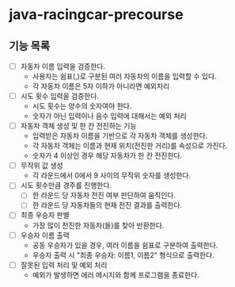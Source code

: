 # java-racingcar-precourse

## 기능 목록

- [ ]  자동차 이름 입력을 검증한다.
   - 사용자는 쉼표(,)로 구분된 여러 자동차의 이름을 입력할 수 있다.
   - 각 자동차 이름은 5자 이하가 아니라면 예외처리
- [ ]  시도 횟수 입력을 검증한다.
   - 시도 횟수는 양수의 숫자여야 한다.
   - 숫자가 아닌 입력이나 음수 입력에 대해서는 예외 처리
- [ ]  자동차 객체 생성 및 한 칸 전진하는 기능
   - 입력받은 자동차 이름을 기반으로 각 자동차 객체를 생성한다.
   - 각 자동차 객체는 이름과 현재 위치(전진한 거리)를 속성으로 가진다.
   -  숫자가 4 이상인 경우 해당 자동차가 한 칸 전진한다.
- [ ]  무작위 값 생성
   - 각 라운드에서 0에서 9 사이의 무작위 숫자를 생성한다.
- [ ] 시도 횟수만큼 경주를 진행한다.
   - [ ] 한 라운드 당 자동차 전진 여부 판단하여 움직인다.
   - [ ] 한 라운드 당 자동차들의 현재 전진 결과를 출력한다.
- [ ]  최종 우승자 판별
   - 가장 많이 전진한 자동차(들)를 찾아 반환한다.
- [ ]  우승자 이름 출력
   - 공동 우승자가 있을 경우, 여러 이름을 쉼표로 구분하여 출력한다.
   - 우승자 출력 시 "최종 우승자: 이름1, 이름2" 형식으로 출력한다.
- [ ]  잘못된 입력 처리 및 예외 처리
   - 예외가 발생하면 에러 메시지와 함께 프로그램을 종료한다.